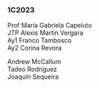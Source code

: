 ### 1C2023
Prof María Gabriela Capeluto  
JTP Alexis Martín Vergara  
Ay1 Franco Tambosco  
Ay2 Corina Revora  

Andrew McCallum  
Tadeo Rodríguez  
Joaquín Sequeira  
